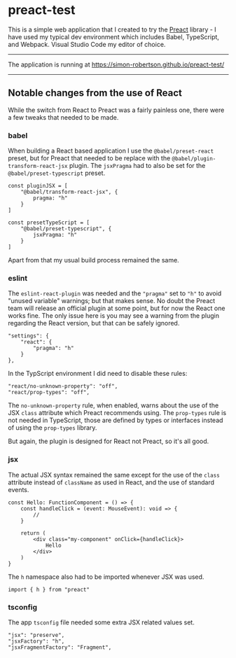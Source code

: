 # preact-test

This is a simple web application that I created to try the [Preact](https://github.com/preactjs/preact) library - I have used my typical dev environment which includes Babel, TypeScript, and Webpack. Visual Studio Code my editor of choice.

---

The application is running at https://simon-robertson.github.io/preact-test/

---

## Notable changes from the use of React

While the switch from React to Preact was a fairly painless one, there were a few tweaks that needed to be made.

### babel

When building a React based application I use the `@babel/preset-react` preset, but for Preact that needed to be replace with the `@babel/plugin-transform-react-jsx` plugin. The `jsxPragma` had to also be set for the `@babel/preset-typescript` preset.

```
const pluginJSX = [
    "@babel/transform-react-jsx", {
        pragma: "h"
    }
]

const presetTypeScript = [
    "@babel/preset-typescript", {
        jsxPragma: "h"
    }
]
```

Apart from that my usual build process remained the same.

### eslint

The `eslint-react-plugin` was needed and the `"pragma"` set to `"h"` to avoid "unused variable" warnings; but that makes sense. No doubt the Preact team will release an official plugin at some point, but for now the React one works fine. The only issue here is you may see a warning from the plugin regarding the React version, but that can be safely ignored.

```
"settings": {
    "react": {
        "pragma": "h"
    }
},
```

In the TypScript environment I did need to disable these rules:

```
"react/no-unknown-property": "off",
"react/prop-types": "off",
```

The `no-unknown-property` rule, when enabled, warns about the use of the JSX `class` attribute which Preact recommends using. The `prop-types` rule is not needed in TypeScript, those are defined by types or interfaces instead of using the `prop-types` library.

But again, the plugin is designed for React not Preact, so it's all good.

### jsx

The actual JSX syntax remained the same except for the use of the `class` attribute instead of `className` as used in React, and the use of standard events.

```
const Hello: FunctionComponent = () => {
    const handleClick = (event: MouseEvent): void => {
        //
    }

    return (
        <div class="my-component" onClick={handleClick}>
            Hello
        </div>
    )
}
```

The `h` namespace also had to be imported whenever JSX was used.

```
import { h } from "preact"
```

### tsconfig

The app `tsconfig` file needed some extra JSX related values set.

```
"jsx": "preserve",
"jsxFactory": "h",
"jsxFragmentFactory": "Fragment",
```
